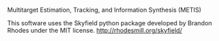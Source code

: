 Multitarget Estimation, Tracking, and Information Synthesis (METIS)

This software uses the Skyfield python package developed by Brandon Rhodes under the MIT license.
http://rhodesmill.org/skyfield/


